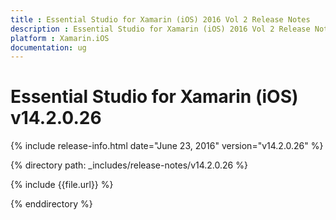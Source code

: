 ```yaml
---
title : Essential Studio for Xamarin (iOS) 2016 Vol 2 Release Notes
description : Essential Studio for Xamarin (iOS) 2016 Vol 2 Release Notes
platform : Xamarin.iOS
documentation: ug
---
```


# Essential Studio for Xamarin (iOS) v14.2.0.26

{% include release-info.html date="June 23, 2016" version="v14.2.0.26" %} 

{% directory path: _includes/release-notes/v14.2.0.26 %}

{% include {{file.url}} %}

{% enddirectory %}